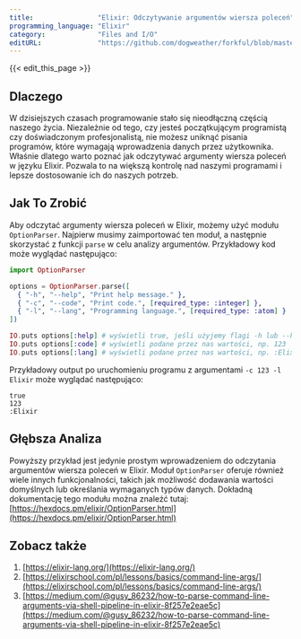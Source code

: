 ```yaml
---
title:                "Elixir: Odczytywanie argumentów wiersza poleceń"
programming_language: "Elixir"
category:             "Files and I/O"
editURL:              "https://github.com/dogweather/forkful/blob/master/content/pl/elixir/reading-command-line-arguments.md"
---
```


{{< edit_this_page >}}

## Dlaczego

W dzisiejszych czasach programowanie stało się nieodłączną częścią naszego życia. Niezależnie od tego, czy jesteś początkującym programistą czy doświadczonym profesjonalistą, nie możesz uniknąć pisania programów, które wymagają wprowadzenia danych przez użytkownika. Właśnie dlatego warto poznać jak odczytywać argumenty wiersza poleceń w języku Elixir. Pozwala to na większą kontrolę nad naszymi programami i lepsze dostosowanie ich do naszych potrzeb.

## Jak To Zrobić

Aby odczytać argumenty wiersza poleceń w Elixir, możemy użyć modułu `OptionParser`. Najpierw musimy zaimportować ten moduł, a następnie skorzystać z funkcji `parse` w celu analizy argumentów. Przykładowy kod może wyglądać następująco:

```Elixir
import OptionParser

options = OptionParser.parse([
  { "-h", "--help", "Print help message." },
  { "-c", "--code", "Print code.", [required_type: :integer] },
  { "-l", "--lang", "Programming language.", [required_type: :atom] }
])

IO.puts options[:help] # wyświetli true, jeśli użyjemy flagi -h lub --help
IO.puts options[:code] # wyświetli podane przez nas wartości, np. 123
IO.puts options[:lang] # wyświetli podane przez nas wartości, np. :Elixir
```
Przykładowy output po uruchomieniu programu z argumentami `-c 123 -l Elixir` może wyglądać następująco:

```
true
123
:Elixir
```

## Głębsza Analiza

Powyższy przykład jest jedynie prostym wprowadzeniem do odczytania argumentów wiersza poleceń w Elixir. Moduł `OptionParser` oferuje również wiele innych funkcjonalności, takich jak możliwość dodawania wartości domyślnych lub określania wymaganych typów danych. Dokładną dokumentację tego modułu można znaleźć tutaj: [https://hexdocs.pm/elixir/OptionParser.html](https://hexdocs.pm/elixir/OptionParser.html)

## Zobacz także

1. [https://elixir-lang.org/](https://elixir-lang.org/)
2. [https://elixirschool.com/pl/lessons/basics/command-line-args/](https://elixirschool.com/pl/lessons/basics/command-line-args/)
3. [https://medium.com/@gusy_86232/how-to-parse-command-line-arguments-via-shell-pipeline-in-elixir-8f257e2eae5c](https://medium.com/@gusy_86232/how-to-parse-command-line-arguments-via-shell-pipeline-in-elixir-8f257e2eae5c)